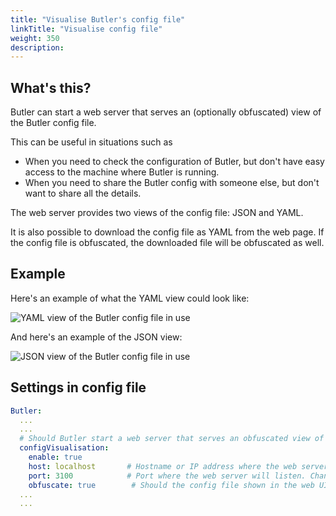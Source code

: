 ```yaml
---
title: "Visualise Butler's config file"
linkTitle: "Visualise config file"
weight: 350
description:
---
```


## What's this?

Butler can start a web server that serves an (optionally obfuscated) view of the Butler config file.

This can be useful in situations such as

- When you need to check the configuration of Butler, but don't have easy access to the machine where Butler is running.
- When you need to share the Butler config with someone else, but don't want to share all the details. 

The web server provides two views of the config file: JSON and YAML.

It is also possible to download the config file as YAML from the web page.
If the config file is obfuscated, the downloaded file will be obfuscated as well.

## Example

Here's an example of what the YAML view could look like:

![YAML view of the Butler config file in use](/img/butler-visualise-config-yaml-1.png "YAML view of the Butler config file in use")

And here's an example of the JSON view:

![JSON view of the Butler config file in use](/img/butler-visualise-config-json-1.png "JSON view of the Butler config file in use")

## Settings in config file

```yaml
Butler:
  ...
  ...
  # Should Butler start a web server that serves an obfuscated view of the Butler config file?
  configVisualisation:
    enable: true
    host: localhost       # Hostname or IP address where the web server will listen. Should be localhost in most cases.
    port: 3100            # Port where the web server will listen. Change if port 3100 is already in use.
    obfuscate: true        # Should the config file shown in the web UI be obfuscated?
  ...
  ...
```
